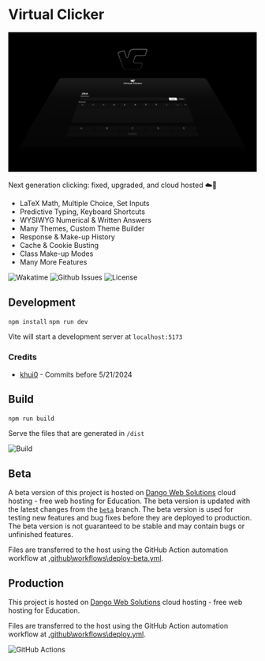 # Virtual Clicker

![Banner](banner.png)

Next generation clicking: fixed, upgraded, and cloud hosted ☁️🚀

- LaTeX Math, Multiple Choice, Set Inputs
- Predictive Typing, Keyboard Shortcuts
- WYSIWYG Numerical & Written Answers
- Many Themes, Custom Theme Builder
- Response & Make-up History
- Cache & Cookie Busting
- Class Make-up Modes
- Many More Features

![Wakatime](https://wakatime.com/badge/user/074621a8-639e-4f3e-b6d9-f23b6bb481a9/project/db7c4936-fbf0-463d-a191-cbc2481a5402.svg)
![Github Issues](https://img.shields.io/github/issues/faisalnjs/virtual-clicker?style=flat&logo=github&label=GitHub%20Issues&color=mediumseagreen)
![License](https://img.shields.io/github/license/faisalnjs/virtual-clicker?label=License)

## Development

`npm install`
`npm run dev`

Vite will start a development server at `localhost:5173`

### Credits

- [khui0](https://github.com/khui0) - Commits before 5/21/2024

## Build

`npm run build`

Serve the files that are generated in `/dist`

![Build](https://img.shields.io/github/actions/workflow/status/faisalnjs/virtual-clicker/deploy.yml?logo=github&label=Build&color=mediumseagreen)

## Beta

A beta version of this project is hosted on [Dango Web Solutions](https://dangoweb.com/?from=virtual-clicker) cloud hosting - free web hosting for Education. The beta version is updated with the latest changes from the [`beta`](https://github.com/faisalnjs/Virtual-Clicker/tree/beta) branch. The beta version is used for testing new features and bug fixes before they are deployed to production. The beta version is not guaranteed to be stable and may contain bugs or unfinished features.

Files are transferred to the host using the GitHub Action automation workflow at [.github\workflows\deploy-beta.yml](https://github.com/faisalnjs/Virtual-Clicker/tree/main/.github/workflows/deploy-beta.yml).

## Production

This project is hosted on [Dango Web Solutions](https://dangoweb.com/?from=virtual-clicker) cloud hosting - free web hosting for Education.

Files are transferred to the host using the GitHub Action automation workflow at [.github\workflows\deploy.yml](https://github.com/faisalnjs/Virtual-Clicker/tree/main/.github/workflows/deploy.yml).

![GitHub Actions](https://img.shields.io/github/actions/workflow/status/faisalnjs/virtual-clicker/deploy.yml?logo=github&label=GitHub%20Actions&color=mediumseagreen)

